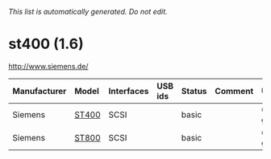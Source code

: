 _This list is automatically generated. Do not edit._

# st400 (1.6) #
http://www.siemens.de/

| **Manufacturer** | **Model** | **Interfaces** | **USB ids** | **Status** | **Comment** | **URL** |
|:-----------------|:----------|:---------------|:------------|:-----------|:------------|:--------|
|Siemens|[ST400](St400ST400.md)|SCSI|  |basic|  |6 bit gray|
|Siemens|[ST800](St400ST800.md)|SCSI|  |basic|  |6 bit gray|
